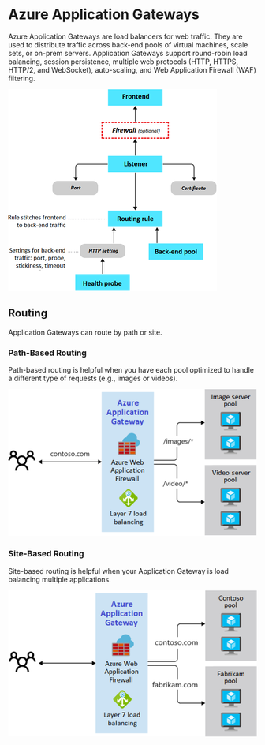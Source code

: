 # Azure Application Gateways
Azure Application Gateways are load balancers for web traffic. They are used to distribute traffic across back-end pools of virtual machines, scale sets, or on-prem servers. Application Gateways support round-robin load balancing, session persistence, multiple web protocols (HTTP, HTTPS, HTTP/2, and WebSocket), auto-scaling, and Web Application Firewall (WAF) filtering. 

![application-gateway.png](application-gateway.png)

## Routing
Application Gateways can route by path or site. 

### Path-Based Routing
Path-based routing is helpful when you have each pool optimized to handle a different type of requests (e.g., images or videos).  

![path-based-routing.png](path-based-routing.png)

### Site-Based Routing
Site-based routing is helpful when your Application Gateway is load balancing multiple applications.

![site-based-routing.png](site-based-routing.png)